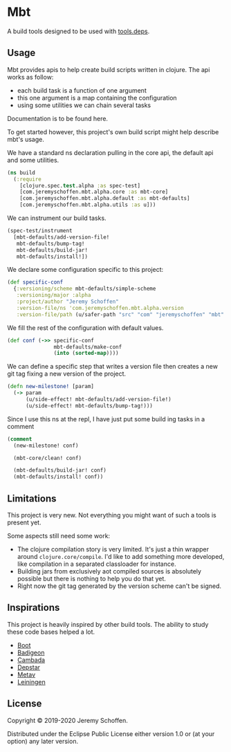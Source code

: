 # Mbt

A build tools designed to be used with [tools.deps](https://github.com/clojure/tools.deps.alpha).

## Usage
Mbt provides apis to help create build scripts written in clojure. The api works as follow:
- each build task is a function of one argument
- this one argument is a map containing the configuration
- using some utilities we can chain several tasks

Documentation is to be found here. 

To get started however, this project's own build script might help describe mbt's usage.

We have a standard ns declaration pulling in the core api, the default api and some utilities.
```clojure
(ns build
  (:require
    [clojure.spec.test.alpha :as spec-test]
    [com.jeremyschoffen.mbt.alpha.core :as mbt-core]
    [com.jeremyschoffen.mbt.alpha.default :as mbt-defaults]
    [com.jeremyschoffen.mbt.alpha.utils :as u]))
```

We can instrument our build tasks. 
```clojure
(spec-test/instrument
  [mbt-defaults/add-version-file!
   mbt-defaults/bump-tag!
   mbt-defaults/build-jar!
   mbt-defaults/install!])
```

We declare some configuration specific to this project:
```clojure
(def specific-conf
  {:versioning/scheme mbt-defaults/simple-scheme
   :versioning/major :alpha
   :project/author "Jeremy Schoffen"
   :version-file/ns 'com.jeremyschoffen.mbt.alpha.version
   :version-file/path (u/safer-path "src" "com" "jeremyschoffen" "mbt" "alpha" "version.clj")})
```

We fill the rest of the configuration with default values. 
```clojure
(def conf (->> specific-conf
               mbt-defaults/make-conf
               (into (sorted-map))))
```

We can define a specific step that writes a version file then creates a new git tag fixing a new version of the project.
```clojure
(defn new-milestone! [param]
  (-> param
      (u/side-effect! mbt-defaults/add-version-file!)
      (u/side-effect! mbt-defaults/bump-tag!)))
```

Since I use this ns at the repl, I have just put some build ing tasks in a comment
```clojure
(comment
  (new-milestone! conf)

  (mbt-core/clean! conf)

  (mbt-defaults/build-jar! conf)
  (mbt-defaults/install! conf))
``` 
## Limitations
This project is very new. Not everything you might want of such a tools is present yet.

Some aspects still need some work:
- The clojure compilation story is very limited. It's just a thin wrapper around `clojure.core/compile`. 
I'd like to add something more developed, like compilation in a separated classloader for instance.  
- Building jars from exclusively aot compiled sources is absolutely possible but there is nothing to help you do that 
yet.
- Right now the git tag generated by the version scheme can't be signed.

## Inspirations
This project is heavily inspired by other build tools. The ability to study these code bases helped a lot.

- [Boot](https://boot-clj.com/)
- [Badigeon](https://github.com/EwenG/badigeon)
- [Cambada](https://github.com/luchiniatwork/cambada)
- [Depstar](https://github.com/seancorfield/depstar)
- [Metav](https://github.com/jgrodziski/metav)
- [Leiningen](https://leiningen.org/)



## License

Copyright © 2019-2020 Jeremy Schoffen.

Distributed under the Eclipse Public License either version 1.0 or (at
your option) any later version.
